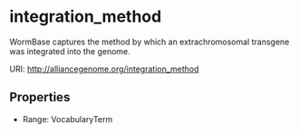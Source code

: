 # integration_method

WormBase captures the method by which an extrachromosomal transgene was integrated into the genome.

URI: http://alliancegenome.org/integration_method



<!-- no inheritance hierarchy -->


## Properties

 * Range: VocabularyTerm



